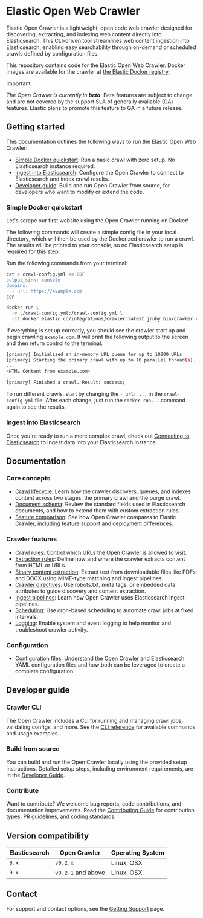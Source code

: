 # Elastic Open Web Crawler

Elastic Open Crawler is a lightweight, open code web crawler designed for discovering, extracting, and indexing web content directly into Elasticsearch. This CLI-driven tool streamlines web content ingestion into Elasticsearch, enabling easy searchability through on-demand or scheduled crawls defined by configuration files. 

This repository contains code for the Elastic Open Web Crawler.
Docker images are available for the crawler at [the Elastic Docker registry](https://www.docker.elastic.co/r/integrations/crawler).

> [!IMPORTANT]
> _The Open Crawler is currently in **beta**_.
Beta features are subject to change and are not covered by the support SLA of generally available (GA) features.
Elastic plans to promote this feature to GA in a future release.

## Getting started

This documentation outlines the following ways to run the Elastic Open Web Crawler:
- [Simple Docker quickstart](#simple-docker-quickstart): Run a basic crawl with zero setup. No Elasticsearch instance required.
- [Ingest into Elasticsearch](docs/ELASTICSEARCH.md): Configure the Open Crawler to connect to Elasticsearch and index crawl results.
- [Developer guide](#developer-guide): Build and run Open Crawler from source, for developers who want to modify or extend the code.

### Simple Docker quickstart

Let's scrape our first website using the Open Crawler running on Docker!

The following commands will create a simple config file in your local directory, which will then be used by the Dockerized crawler to run a crawl.
The results will be printed to your console, so no Elasticsearch setup is required for this step.

Run the following commands from your terminal:

``` bash
cat > crawl-config.yml << EOF
output_sink: console
domains:
  - url: https://example.com
EOF

docker run \
  -v ./crawl-config.yml:/crawl-config.yml \
  -it docker.elastic.co/integrations/crawler:latest jruby bin/crawler crawl /crawl-config.yml
```

If everything is set up correctly, you should see the crawler start up and begin crawling `example.com`.
It will print the following output to the screen and then return control to the terminal:

``` bash
[primary] Initialized an in-memory URL queue for up to 10000 URLs
[primary] Starting the primary crawl with up to 10 parallel thread(s)...
...
<HTML Content from example.com>
...
[primary] Finished a crawl. Result: success;
```

To run different crawls, start by changing the `- url: ...` in the `crawl-config.yml` file.
After each change, just run the `docker run...` command again to see the results.

### Ingest into Elasticsearch

Once you're ready to run a more complex crawl, check out [Connecting to Elasticsearch](docs/ELASTICSEARCH.md) to ingest data into your Elasticsearch instance.

## Documentation
### Core concepts

- [Crawl lifecycle](docs/ADVANCED.md#crawl-lifecycle): Learn how the crawler discovers, queues, and indexes content across two stages: the primary crawl and the purge crawl.
- [Document schema](docs/ADVANCED.md#document-schema): Review the standard fields used in Elasticsearch documents, and how to extend them with custom extraction rules.
- [Feature comparison](docs/FEATURE_COMPARISON.md): See how Open Crawler compares to Elastic Crawler, including feature support and deployment differences.

### Crawler features

- [Crawl rules](docs/features/CRAWL_RULES.md): Control which URLs the Open Crawler is allowed to visit.
- [Extraction rules](docs/features/EXTRACTION_RULES.md): Define how and where the crawler extracts content from HTML or URLs.
- [Binary content extraction](docs/features/BINARY_CONTENT_EXTRACTION.md): Extract text from downloadable files like PDFs and DOCX using MIME-type matching and ingest pipelines.
- [Crawler directives](docs/features/CRAWLER_DIRECTIVES.md): Use robots.txt, meta tags, or embedded data attributes to guide discovery and content extraction.
- [Ingest pipelines](docs/features/INGEST_PIPELINES.md): Learn how Open Crawler uses Elasticsearch ingest pipelines.
- [Scheduling](docs/features/SCHEDULING.md): Use cron-based scheduling to automate crawl jobs at fixed intervals.
- [Logging](docs/features/LOGGING.md): Enable system and event logging to help monitor and troubleshoot crawler activity.

### Configuration

- [Configuration files](docs/CONFIG.md): Understand the Open Crawler and Elasticsearch YAML configuration files and how both can be leveraged to create a complete configuration.

## Developer guide
### Crawler CLI
The Open Crawler includes a CLI for running and managing crawl jobs, validating configs, and more.
See the [CLI reference](docs/CLI.md) for available commands and usage examples.

### Build from source
You can build and run the Open Crawler locally using the provided setup instructions.
Detailed setup steps, including environment requirements, are in the [Developer Guide](docs/DEVELOPER_GUIDE.md).

### Contribute
Want to contribute? We welcome bug reports, code contributions, and documentation improvements.
Read the [Contributing Guide](docs/CONTRIBUTING.md) for contribution types, PR guidelines, and coding standards.


## Version compatibility

| Elasticsearch | Open Crawler       | Operating System |
|---------------|--------------------|------------------|
| `8.x`         | `v0.2.x`           | Linux, OSX       |
| `9.x`         | `v0.2.1` and above | Linux, OSX       |

## Contact

For support and contact options, see the [Getting Support](docs/SUPPORT.md) page.


